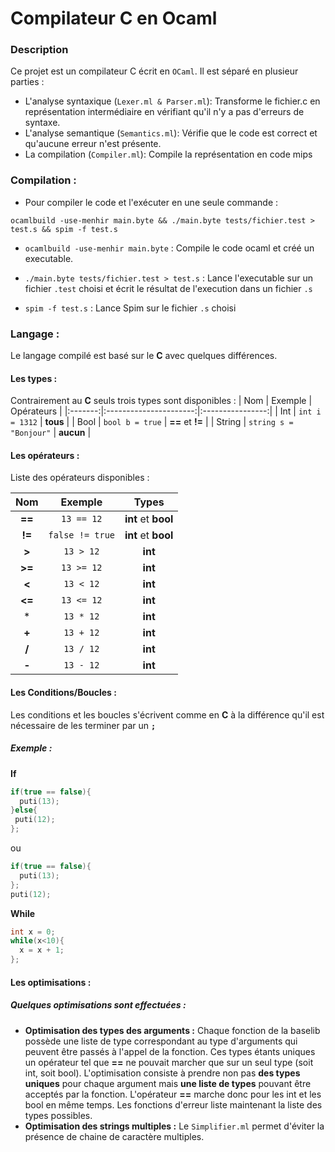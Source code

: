 # Compilateur C en Ocaml

### Description
Ce projet est un compilateur C écrit en `OCaml`. Il est séparé en plusieur parties :
* L'analyse syntaxique (`Lexer.ml & Parser.ml`): Transforme le fichier.c en représentation intermédiaire en vérifiant qu'il n'y a pas d'erreurs de syntaxe.
* L'analyse semantique (`Semantics.ml`): Vérifie que le code est correct et qu'aucune erreur n'est présente.
* La compilation (`Compiler.ml`): Compile la représentation en code mips

### Compilation : 
* Pour compiler le code et l'exécuter en une seule commande :

`ocamlbuild -use-menhir main.byte && ./main.byte tests/fichier.test > test.s && spim -f test.s `

* `ocamlbuild -use-menhir main.byte` : Compile le code ocaml et créé un executable.

* `./main.byte tests/fichier.test > test.s` : Lance l'executable sur un fichier `.test` choisi et écrit le résultat de l'execution dans un fichier `.s`

* `spim -f test.s` : Lance Spim sur le fichier `.s` choisi

### Langage : 
Le langage compilé est basé sur le **C** avec quelques différences.
#### Les types :
Contrairement au **C** seuls trois types sont disponibles :
| Nom     | Exemple                |    Opérateurs    |
|:-------:|:----------------------:|:----------------:|
| Int     | `int i = 1312`         | **tous**         | 
| Bool    | `bool b = true`        | **==** et **!=** |
| String  | `string s = "Bonjour"` | **aucun**        |

#### Les opérateurs :
Liste des opérateurs disponibles :

| Nom     | Exemple          |      Types    |
|:-------:|:----------------:|:-------------------:|
| **==**  | `13 == 12`       | **int** et **bool** | 
| **!=**  | `false != true`  | **int** et **bool** |
| **>**   | `13 > 12`        | **int**             |
| **>=**  | `13 >= 12`       | **int**             |
| **<**   | `13 < 12`        | **int**             |
| **<=**  | `13 <= 12`       | **int**             |
| *       | `13 * 12`        | **int**             |
| **+**   | `13 + 12`        | **int**             |
| **/**   | `13 / 12`        | **int**             |
| **-**   | `13 - 12`        | **int**             |

#### Les Conditions/Boucles : 
Les conditions et les boucles s'écrivent comme en **C** à la différence qu'il est nécessaire de les terminer par un **`;`**

##### Exemple : 
**If**
```c
if(true == false){
  puti(13);
}else{
 puti(12);
};
```
ou 
```c
if(true == false){
  puti(13);
};
puti(12);
```
**While**
```c
int x = 0;
while(x<10){
  x = x + 1;
};
```

#### Les optimisations : 
##### Quelques optimisations sont effectuées :
* **Optimisation des types des arguments :** Chaque fonction de la baselib possède une liste de type correspondant au type d'arguments qui peuvent être passés à l'appel de la fonction. Ces types étants uniques un opérateur tel que **==** ne pouvait marcher que sur un seul type (soit int, soit bool). L'optimisation consiste à prendre non pas **des types uniques** pour chaque argument mais **une liste de types** pouvant être acceptés par la fonction. L'opérateur **==** marche donc pour les int et les bool en même temps. Les fonctions d'erreur liste maintenant la liste des types possibles.
* **Optimisation des strings multiples :** Le `Simplifier.ml` permet d'éviter la présence de chaine de caractère multiples.

